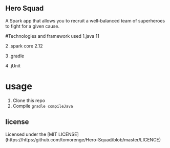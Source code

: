 ## Hero Squad
A Spark app that allows you to recruit a well-balanced team of superheroes to fight for a given cause.

#Technologies and framework used
1.java 11

2 .spark core 2.12

3 .gradle

4 .jUnit

# usage
1. Clone this repo
2. Compile  `gradle compileJava`

## license
Licensed under the [MIT LICENSE] (https://https:/github.com/tomorenge/Hero-Squad/blob/master/LICENCE)